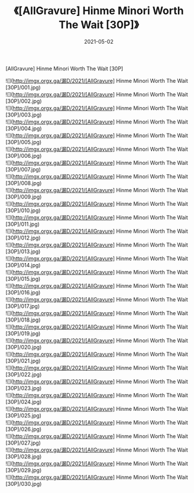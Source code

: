 ﻿---
layout: post
title:  《[AllGravure] Hinme Minori Worth The Wait [30P]》
date:   2021-05-02
img: http://imgx.orgx.ga/漏D/2021/[AllGravure] Hinme Minori Worth The Wait [30P]/000.jpg
categories: [美女, 清纯, 唯美]
---

[AllGravure] Hinme Minori Worth The Wait [30P]

  ![](http://imgx.orgx.ga/漏D/2021/[AllGravure] Hinme Minori Worth The Wait [30P]/001.jpg) <br> ![](http://imgx.orgx.ga/漏D/2021/[AllGravure] Hinme Minori Worth The Wait [30P]/002.jpg) <br> ![](http://imgx.orgx.ga/漏D/2021/[AllGravure] Hinme Minori Worth The Wait [30P]/003.jpg) <br> ![](http://imgx.orgx.ga/漏D/2021/[AllGravure] Hinme Minori Worth The Wait [30P]/004.jpg) <br> ![](http://imgx.orgx.ga/漏D/2021/[AllGravure] Hinme Minori Worth The Wait [30P]/005.jpg) <br> ![](http://imgx.orgx.ga/漏D/2021/[AllGravure] Hinme Minori Worth The Wait [30P]/006.jpg) <br> ![](http://imgx.orgx.ga/漏D/2021/[AllGravure] Hinme Minori Worth The Wait [30P]/007.jpg) <br> ![](http://imgx.orgx.ga/漏D/2021/[AllGravure] Hinme Minori Worth The Wait [30P]/008.jpg) <br> ![](http://imgx.orgx.ga/漏D/2021/[AllGravure] Hinme Minori Worth The Wait [30P]/009.jpg) <br> ![](http://imgx.orgx.ga/漏D/2021/[AllGravure] Hinme Minori Worth The Wait [30P]/010.jpg) <br> ![](http://imgx.orgx.ga/漏D/2021/[AllGravure] Hinme Minori Worth The Wait [30P]/011.jpg) <br> ![](http://imgx.orgx.ga/漏D/2021/[AllGravure] Hinme Minori Worth The Wait [30P]/012.jpg) <br> ![](http://imgx.orgx.ga/漏D/2021/[AllGravure] Hinme Minori Worth The Wait [30P]/013.jpg) <br> ![](http://imgx.orgx.ga/漏D/2021/[AllGravure] Hinme Minori Worth The Wait [30P]/014.jpg) <br> ![](http://imgx.orgx.ga/漏D/2021/[AllGravure] Hinme Minori Worth The Wait [30P]/015.jpg) <br> ![](http://imgx.orgx.ga/漏D/2021/[AllGravure] Hinme Minori Worth The Wait [30P]/016.jpg) <br> ![](http://imgx.orgx.ga/漏D/2021/[AllGravure] Hinme Minori Worth The Wait [30P]/017.jpg) <br> ![](http://imgx.orgx.ga/漏D/2021/[AllGravure] Hinme Minori Worth The Wait [30P]/018.jpg) <br> ![](http://imgx.orgx.ga/漏D/2021/[AllGravure] Hinme Minori Worth The Wait [30P]/019.jpg) <br> ![](http://imgx.orgx.ga/漏D/2021/[AllGravure] Hinme Minori Worth The Wait [30P]/020.jpg) <br> ![](http://imgx.orgx.ga/漏D/2021/[AllGravure] Hinme Minori Worth The Wait [30P]/021.jpg) <br> ![](http://imgx.orgx.ga/漏D/2021/[AllGravure] Hinme Minori Worth The Wait [30P]/022.jpg) <br> ![](http://imgx.orgx.ga/漏D/2021/[AllGravure] Hinme Minori Worth The Wait [30P]/023.jpg) <br> ![](http://imgx.orgx.ga/漏D/2021/[AllGravure] Hinme Minori Worth The Wait [30P]/024.jpg) <br> ![](http://imgx.orgx.ga/漏D/2021/[AllGravure] Hinme Minori Worth The Wait [30P]/025.jpg) <br> ![](http://imgx.orgx.ga/漏D/2021/[AllGravure] Hinme Minori Worth The Wait [30P]/026.jpg) <br> ![](http://imgx.orgx.ga/漏D/2021/[AllGravure] Hinme Minori Worth The Wait [30P]/027.jpg) <br> ![](http://imgx.orgx.ga/漏D/2021/[AllGravure] Hinme Minori Worth The Wait [30P]/028.jpg) <br> ![](http://imgx.orgx.ga/漏D/2021/[AllGravure] Hinme Minori Worth The Wait [30P]/029.jpg) <br> ![](http://imgx.orgx.ga/漏D/2021/[AllGravure] Hinme Minori Worth The Wait [30P]/030.jpg) <br>